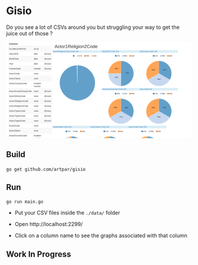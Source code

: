 # Gisio

Do you see a lot of CSVs around you but struggling your way to get the juice out of those ?

![Gisio demo](https://github.com/artpar/gisio/raw/master/resources/static/images/gisio.png)

## Build

```go get github.com/artpar/gisio```

## Run

```go run main.go```

- Put your CSV files inside the ```./data/``` folder
- Open http://localhost:2299/

- Click on a column name to see the graphs associated with that column

## Work In Progress
